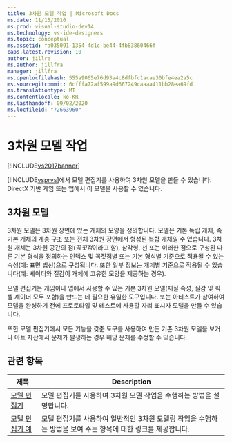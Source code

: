```yaml
---
title: 3차원 모델 작업 | Microsoft Docs
ms.date: 11/15/2016
ms.prod: visual-studio-dev14
ms.technology: vs-ide-designers
ms.topic: conceptual
ms.assetid: fa035091-1354-4d1c-be44-4fb83860466f
caps.latest.revision: 10
author: jillre
ms.author: jillfra
manager: jillfra
ms.openlocfilehash: 555a9065e76d93a4c8dfbfc1acae30bfe4ea2a5c
ms.sourcegitcommit: 6cfffa72af599a9d667249caaaa411bb28ea69fd
ms.translationtype: MT
ms.contentlocale: ko-KR
ms.lasthandoff: 09/02/2020
ms.locfileid: "72663960"
---
```

# <a name="working-with-3-d-models"></a>3차원 모델 작업
[!INCLUDE[vs2017banner](../includes/vs2017banner.md)]

[!INCLUDE[vsprvs](../includes/vsprvs-md.md)]에서 모델 편집기를 사용하여 3차원 모델을 만들 수 있습니다. DirectX 기반 게임 또는 앱에서 이 모델을 사용할 수 있습니다.

## <a name="3-d-models"></a>3차원 모델
 3차원 모델은 3차원 장면에 있는 개체의 모양을 정의합니다. 모델은 기본 독립 개체, 즉 기본 개체의 계층 구조 또는 전체 3차원 장면에서 형성된 복합 개체일 수 있습니다. 3차원 개체는 3차원 공간의 점(*꼭짓점*이라고 함), 삼각형, 선 또는 이러한 점으로 구성된 다른 기본 형식을 정의하는 인덱스 및 꼭짓점별 또는 기본 형식별 기준으로 적용될 수 있는 속성(예: 표면 법선)으로 구성됩니다. 또한 일부 정보는 개체별 기준으로 적용될 수 있습니다(예: 셰이더와 질감이 개체에 고유한 모양을 제공하는 경우).

 모델 편집기는 게임이나 앱에서 사용할 수 있는 기본 3차원 모델(재질 속성, 질감 및 픽셀 셰이더 모두 포함)을 만드는 데 필요한 유일한 도구입니다. 또는 아티스트가 참여하여 모델을 완성하기 전에 프로토타입 및 테스트에 사용할 자리 표시자 모델을 만들 수 있습니다.

 또한 모델 편집기에서 모든 기능을 갖춘 도구를 사용하여 만든 기존 3차원 모델을 보거나 아트 자산에서 문제가 발생하는 경우 해당 문제를 수정할 수 있습니다.

## <a name="related-topics"></a>관련 항목

|제목|Description|
|-----------|-----------------|
|[모델 편집기](../designers/model-editor.md)|모델 편집기를 사용하여 3차원 모델 작업을 수행하는 방법을 설명합니다.|
|[모델 편집기 예](../designers/model-editor-examples.md)|모델 편집기를 사용하여 일반적인 3차원 모델링 작업을 수행하는 방법을 보여 주는 항목에 대한 링크를 제공합니다.|
